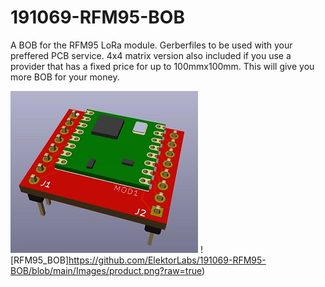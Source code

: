 # 191069-RFM95-BOB 

A BOB for the RFM95 LoRa module. Gerberfiles to be used with your preffered PCB service.
4x4 matrix version also included if you use a provider that has a fixed price for up to 100mmx100mm.
This will give you more BOB for your money. 

![3D rendering of BOB](https://github.com/ElektorLabs/191069-RFM95-BOB/blob/main/Images/rendering.png?raw=true)
![RFM95_BOB]https://github.com/ElektorLabs/191069-RFM95-BOB/blob/main/Images/product.png?raw=true)



 
 


